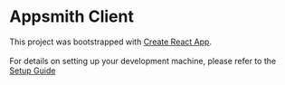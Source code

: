 # Appsmith Client
This project  was bootstrapped with [Create React App](https://github.com/facebook/create-react-app).
<br><br>
For details on setting up your development machine, please refer to the [Setup Guide](../../contributions/ClientSetup.md)
